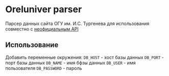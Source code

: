 # Oreluniver parser

Парсер данных сайта ОГУ им. И.С. Тургенева для использования совместно с [неофициальным API](https://github.com/siper/oreluniver-api)

## Использование

Добавить переменные окружения:
```DB_HOST``` - хост базы данных
```DB_PORT``` - порт базы данных
```DB_NAME``` - имя бфзы данных
```DB_USER``` - имя пользователя
```DB_PASSWORD``` - пароль
